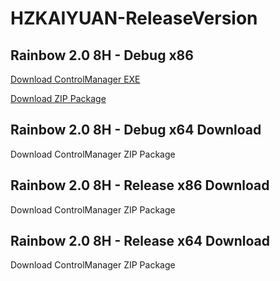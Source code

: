 # HZKAIYUAN-ReleaseVersion
 
## Rainbow 2.0 8H - Debug x86 

[Download ControlManager EXE](https://github.com/leafspace/HZKAIYUAN-ReleaseVersion/RainBow2.0/8H/Win32/Debug/ControlManager.exe)

[Download ZIP Package](https://github.com/leafspace/HZKAIYUAN-ReleaseVersion/RainBow2.0/8H/Win32/Debug/ControlManager.exe) 

## Rainbow 2.0 8H - Debug x64 Download
Download ControlManager  ZIP Package

## Rainbow 2.0 8H - Release x86 Download
Download ControlManager  ZIP Package

## Rainbow 2.0 8H - Release x64 Download
Download ControlManager  ZIP Package
